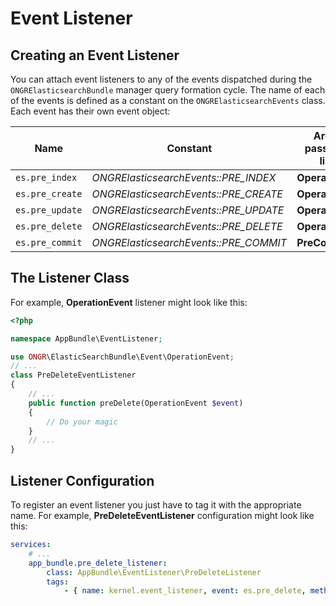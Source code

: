 # Event Listener

## Creating an Event Listener

You can attach event listeners to any of the events dispatched during the `ONGRElasticsearchBundle` manager query formation cycle. The name of each of the events is defined as a constant on the `ONGRElasticsearchEvents` class. Each event has their own event object:

Name | Constant | Argument passed to the listener
--- | --- | ---
`es.pre_index` | *ONGRElasticsearchEvents::PRE_INDEX* | **OperationEvent**
`es.pre_create` | *ONGRElasticsearchEvents::PRE_CREATE* | **OperationEvent**
`es.pre_update` | *ONGRElasticsearchEvents::PRE_UPDATE* | **OperationEvent**
`es.pre_delete` | *ONGRElasticsearchEvents::PRE_DELETE* | **OperationEvent**
`es.pre_commit` | *ONGRElasticsearchEvents::PRE_COMMIT* | **PreCommitEvent**

## The Listener Class
For example, **OperationEvent** listener might look like this:
```php
<?php

namespace AppBundle\EventListener;

use ONGR\ElasticSearchBundle\Event\OperationEvent;
// ...
class PreDeleteEventListener
{
    // ...
    public function preDelete(OperationEvent $event)
    {
        // Do your magic
    }
    // ...
}
```

## Listener Configuration
To register an event listener you just have to tag it with the appropriate name. For example, **PreDeleteEventListener** configuration might look like this:
```yml
services:
    # ...
    app_bundle.pre_delete_listener:
        class: AppBundle\EventListener\PreDeleteListener
        tags:
            - { name: kernel.event_listener, event: es.pre_delete, method: preDelete }
```
